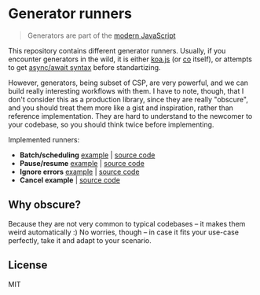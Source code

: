 # Generator runners

> Generators are part of the [modern JavaScript](https://developer.mozilla.org/en-US/docs/Web/JavaScript/Guide/Iterators_and_Generators)

This repository contains different generator runners. Usually, if you encounter generators in the wild, it is either [koa.js](http://koajs.com/) (or [co](https://github.com/tj/co) itself), or attempts to get [async/await syntax](https://github.com/tc39/ecmascript-asyncawait) before standartizing.

However, generators, being subset of CSP, are very powerful, and we can build really interesting workflows with them. I have to note, though, that I don't consider this as a production library, since they are really "obscure", and you should treat them more like a gist and inspiration, rather than reference implementation. They are hard to understand to the newcomer to your codebase, so you should think twice before implementing.

Implemented runners:
- **Batch/scheduling** [example](./examples/batch.js) | [source code](./runners/batch.js)
- **Pause/resume** [example](./examples/pause.js) | [source code](./runners/pause.js)
- **Ignore errors** [example](./examples/ignoreErrors.js) | [source code](./runners/ignoreErrors.js)
- **Cancel example** | [source code](./runners/cancel.js)

## Why obscure?

Because they are not very common to typical codebases – it makes them weird automatically :) No worries, though – in case it fits your use-case perfectly, take it and adapt to your scenario.

## License

MIT
